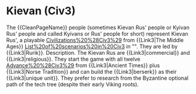 # Kievan (Civ3)

The {{CleanPageName}} people (sometimes Kievan Rus' people or Kyivan Rus' people and called Kyivans or Rus' people for short) represent Kievan Rus', a playable [Civilizations%20%28Civ3%29](civilization) from {{Link3|The Middle Ages}} [List%20of%20scenarios%20in%20Civ3](scenario) in "". They are led by {{Link3|Rurik}}.
Description.
The Kievan Rus are {{Link3|commercial}} and {{Link3|religious}}. They start the game with all twelve [Advance%20%28Civ3%29](technologies) from {{Link3|Ancient Times}} plus {{Link3|Norse Tradition}} and can build the {{Link3|berserk}} as their {{Link3|unique unit}}. They prefer to research from the Byzantine optional path of the tech tree (despite their early Viking roots).